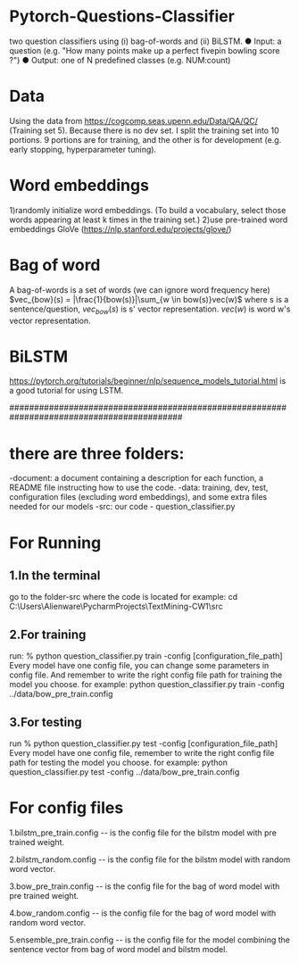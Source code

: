 # Pytorch-Questions-Classifier
two question classifiers using (i) bag-of-words and (ii) BiLSTM. ● Input: a question (e.g. "How many points make up a perfect fivepin bowling score ?") ● Output: one of N predefined classes (e.g. NUM:count)

Data
====
Using the data from https://cogcomp.seas.upenn.edu/Data/QA/QC/ (Training set 5). Because there is no dev set. I split the training set into 10 portions. 9 portions are for training, and the other is for development (e.g. early stopping, hyperparameter tuning).

Word embeddings
================
1)randomly initialize word embeddings. (To build a vocabulary, select those words appearing at least k times in the training set.)
2)use pre-trained word embeddings GloVe (https://nlp.stanford.edu/projects/glove/)

Bag of word
===========
A bag-of-words is a set of words (we can ignore word frequency here)
$vec_{bow}(s) = |\frac{1}{bow(s)}|\sum_{w \in bow(s)}vec(w)$
where s is a sentence/question, $vec_{bow}(s)$ is s' vector representation. $vec(w)$ is word w's vector representation.

BiLSTM
======
https://pytorch.org/tutorials/beginner/nlp/sequence_models_tutorial.html is a good tutorial for using LSTM.

###########################################################################################

there are three folders:
==================================================
-document: a document containing a description for each function, a README file instructing how to use the code.
-data: training, dev, test, configuration files (excluding word embeddings), and some extra files needed for our models
-src: our code - question_classifier.py

For Running 
===========
1.In the terminal
-----------------
go to the folder-src where the code is located 
for example: cd C:\Users\Alienware\PycharmProjects\TextMining-CW1\src

2.For training
--------------
run: % python question_classifier.py train -config [configuration_file_path]
Every model have one config file, you can change some parameters in config file. And remember to
write the right config file path for training the model you choose.
for example: python question_classifier.py train -config ../data/bow_pre_train.config

3.For testing
-------------
run % python question_classifier.py test -config [configuration_file_path]
Every model have one config file, remember to write the right config file path for testing the model you choose.
for example: python question_classifier.py test -config ../data/bow_pre_train.config

For config files
=================
1.bilstm_pre_train.config -- is the config file for the bilstm model with pre trained weight. 

2.bilstm_random.config -- is the config file for the bilstm model with random word vector.

3.bow_pre_train.config -- is the config file for the bag of word model with pre trained weight.

4.bow_random.config -- is the config file for the bag of word model with random word vector. 

5.ensemble_pre_train.config -- is the config file for the model combining the sentence vector from bag of word model and bilstm model.







